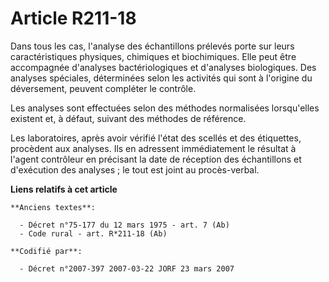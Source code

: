 # Article R211-18

Dans tous les cas, l'analyse des échantillons prélevés porte sur leurs caractéristiques physiques, chimiques et biochimiques.
Elle peut être accompagnée d'analyses bactériologiques et d'analyses biologiques. Des analyses spéciales, déterminées selon
les activités qui sont à l'origine du déversement, peuvent compléter le contrôle.

Les analyses sont effectuées selon des méthodes normalisées lorsqu'elles existent et, à défaut, suivant des méthodes de
référence.

Les laboratoires, après avoir vérifié l'état des scellés et des étiquettes, procèdent aux analyses. Ils en adressent
immédiatement le résultat à l'agent contrôleur en précisant la date de réception des échantillons et d'exécution des
analyses ; le tout est joint au procès-verbal.

**Liens relatifs à cet article**

	**Anciens textes**:

	  - Décret n°75-177 du 12 mars 1975 - art. 7 (Ab)
	  - Code rural - art. R*211-18 (Ab)

	**Codifié par**:

	  - Décret n°2007-397 2007-03-22 JORF 23 mars 2007

